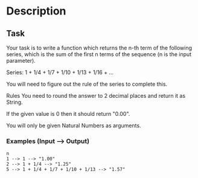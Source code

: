 # Description

## Task

Your task is to write a function which returns the n-th term of the following series, which is the sum of the first n terms of the sequence (n is the input parameter).

Series: 1 + 1/4 + 1/7 + 1/10 + 1/13 + 1/16 + ...

You will need to figure out the rule of the series to complete this.

Rules
You need to round the answer to 2 decimal places and return it as String.

If the given value is 0 then it should return "0.00".

You will only be given Natural Numbers as arguments.

### Examples (Input --> Output)

```
n
1 --> 1 --> "1.00"
2 --> 1 + 1/4 --> "1.25"
5 --> 1 + 1/4 + 1/7 + 1/10 + 1/13 --> "1.57"
```
